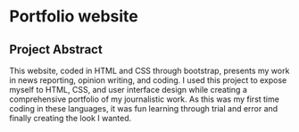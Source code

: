 # Portfolio website

## Project Abstract

This website, coded in HTML and CSS through bootstrap, presents my work in news reporting, opinion writing, and coding. I used this project to expose myself to HTML, CSS, and user interface design while creating a comprehensive portfolio of my journalistic work. As this was my first time coding in these languages, it was fun learning through trial and error and finally creating the look I wanted.

